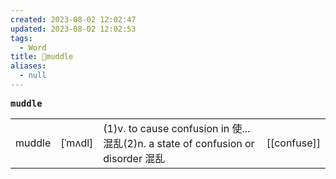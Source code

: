 ```yaml
---
created: 2023-08-02 12:02:47
updated: 2023-08-02 12:02:53
tags:
  - Word
title: 📖muddle
aliases:
  - null
---
```


<pre><strong>muddle</strong></pre>
|   |   |   |   |
|---|---|---|---|
|muddle|[ˈmʌdl]|(1)v. to cause confusion in 使...混乱(2)n. a state of confusion or disorder 混乱|[[confuse]]|